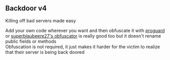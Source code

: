 ## Backdoor v4

Killing off bad servers made easy

Add your own code wherever you want and then
obfuscate it with [proguard](https://www.guardsquare.com/en/products/proguard) or
[superblaubeere27's obfuscator](https://github.com/superblaubeere27/obfuscator)
is really good too but it doesn't rename public fields or methods  
Obfuscation is not required, it just makes it harder for the victim
to realize that their server is being back doored